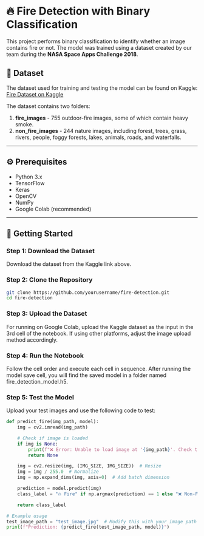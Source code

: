 # 🔥 Fire Detection with Binary Classification

This project performs binary classification to identify whether an image contains fire or not. The model was trained using a dataset created by our team during the **NASA Space Apps Challenge 2018**.

## 📂 Dataset

The dataset used for training and testing the model can be found on Kaggle: [Fire Dataset on Kaggle](https://www.kaggle.com/datasets/phylake1337/fire-dataset/data)

The dataset contains two folders:
1. **fire_images** - 755 outdoor-fire images, some of which contain heavy smoke.
2. **non_fire_images** - 244 nature images, including forest, trees, grass, rivers, people, foggy forests, lakes, animals, roads, and waterfalls.

---

## ⚙️ Prerequisites

- Python 3.x
- TensorFlow
- Keras
- OpenCV
- NumPy
- Google Colab (recommended)

---

## 📝 Getting Started

### Step 1: Download the Dataset
Download the dataset from the Kaggle link above.

### Step 2: Clone the Repository
```bash
git clone https://github.com/yourusername/fire-detection.git
cd fire-detection
```

### Step 3: Upload the Dataset
For running on Google Colab, upload the Kaggle dataset as the input in the 3rd cell of the notebook. If using other platforms, adjust the image upload method accordingly.

### Step 4: Run the Notebook
Follow the cell order and execute each cell in sequence.
After running the model save cell, you will find the saved model in a folder named fire_detection_model.h5.

### Step 5: Test the Model
Upload your test images and use the following code to test:
```python
def predict_fire(img_path, model):
    img = cv2.imread(img_path)

    # Check if image is loaded
    if img is None:
        print(f"❌ Error: Unable to load image at '{img_path}'. Check the file path!")
        return None

    img = cv2.resize(img, (IMG_SIZE, IMG_SIZE))  # Resize
    img = img / 255.0  # Normalize
    img = np.expand_dims(img, axis=0)  # Add batch dimension

    prediction = model.predict(img)
    class_label = "🔥 Fire" if np.argmax(prediction) == 1 else "❌ Non-Fire"

    return class_label

# Example usage
test_image_path = "test_image.jpg"  # Modify this with your image path
print(f"Prediction: {predict_fire(test_image_path, model)}")
```
